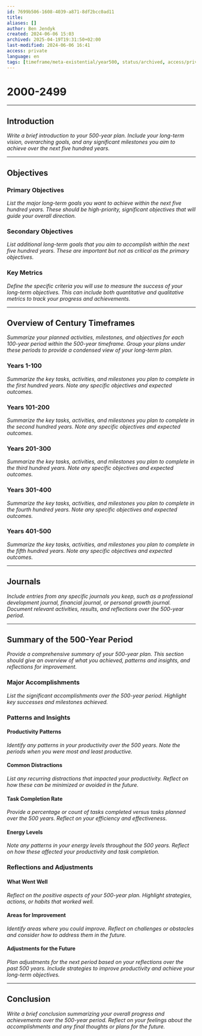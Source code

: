 ```yaml
---
id: 7699b506-1608-4039-a871-8df2bcc0ad11
title:
aliases: []
author: Ben Jendyk
created: 2024-06-06 15:03
archived: 2025-04-19T19:31:50+02:00
last-modified: 2024-06-06 16:41
access: private
language: en
tags: [timeframe/meta-existential/year500, status/archived, access/private]
---
```


# 2000-2499

---

## Introduction

*Write a brief introduction to your 500-year plan. Include your long-term vision, overarching goals, and any significant milestones you aim to achieve over the next five hundred years.*

---

## Objectives

### Primary Objectives

*List the major long-term goals you want to achieve within the next five hundred years. These should be high-priority, significant objectives that will guide your overall direction.*

### Secondary Objectives

*List additional long-term goals that you aim to accomplish within the next five hundred years. These are important but not as critical as the primary objectives.*

### Key Metrics

*Define the specific criteria you will use to measure the success of your long-term objectives. This can include both quantitative and qualitative metrics to track your progress and achievements.*

---

## Overview of Century Timeframes

*Summarize your planned activities, milestones, and objectives for each 100-year period within the 500-year timeframe. Group your plans under these periods to provide a condensed view of your long-term plan.*

### Years 1-100

*Summarize the key tasks, activities, and milestones you plan to complete in the first hundred years. Note any specific objectives and expected outcomes.*

### Years 101-200

*Summarize the key tasks, activities, and milestones you plan to complete in the second hundred years. Note any specific objectives and expected outcomes.*

### Years 201-300

*Summarize the key tasks, activities, and milestones you plan to complete in the third hundred years. Note any specific objectives and expected outcomes.*

### Years 301-400

*Summarize the key tasks, activities, and milestones you plan to complete in the fourth hundred years. Note any specific objectives and expected outcomes.*

### Years 401-500

*Summarize the key tasks, activities, and milestones you plan to complete in the fifth hundred years. Note any specific objectives and expected outcomes.*

---

## Journals

*Include entries from any specific journals you keep, such as a professional development journal, financial journal, or personal growth journal. Document relevant activities, results, and reflections over the 500-year period.*

---

## Summary of the 500-Year Period

*Provide a comprehensive summary of your 500-year plan. This section should give an overview of what you achieved, patterns and insights, and reflections for improvement.*

### Major Accomplishments

*List the significant accomplishments over the 500-year period. Highlight key successes and milestones achieved.*

### Patterns and Insights

#### Productivity Patterns

*Identify any patterns in your productivity over the 500 years. Note the periods when you were most and least productive.*

#### Common Distractions

*List any recurring distractions that impacted your productivity. Reflect on how these can be minimized or avoided in the future.*

#### Task Completion Rate

*Provide a percentage or count of tasks completed versus tasks planned over the 500 years. Reflect on your efficiency and effectiveness.*

#### Energy Levels

*Note any patterns in your energy levels throughout the 500 years. Reflect on how these affected your productivity and task completion.*

### Reflections and Adjustments

#### What Went Well

*Reflect on the positive aspects of your 500-year plan. Highlight strategies, actions, or habits that worked well.*

#### Areas for Improvement

*Identify areas where you could improve. Reflect on challenges or obstacles and consider how to address them in the future.*

#### Adjustments for the Future

*Plan adjustments for the next period based on your reflections over the past 500 years. Include strategies to improve productivity and achieve your long-term objectives.*

---

## Conclusion

*Write a brief conclusion summarizing your overall progress and achievements over the 500-year period. Reflect on your feelings about the accomplishments and any final thoughts or plans for the future.*